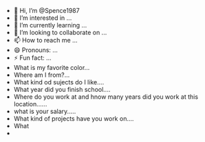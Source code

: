 - 👋 Hi, I’m @Spence1987
- 👀 I’m interested in ...
- 🌱 I’m currently learning ...
- 💞️ I’m looking to collaborate on ...
- 📫 How to reach me ...
- 😄 Pronouns: ...
- ⚡ Fun fact: ...
-  What is my favorite color...
- Where am  I from?...
- What kind od sujects do I like....
- What year did you finish school....
- Where do you work at and hnow many years did you work at this location......
- what is your salary.....
- What kind of projects have you work on....
- What
- 
  

<!---
Spence1987/Spence1987 is a ✨ special ✨ repository because its `README.md` (this file) appears on your GitHub profile.
You can click the Preview link to take a look at your changes.
--->
